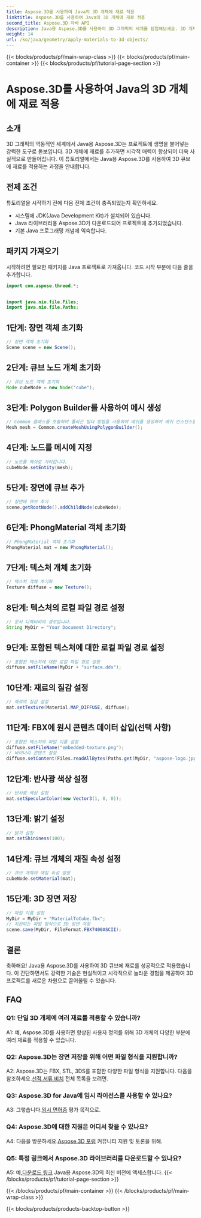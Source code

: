 ```yaml
---
title: Aspose.3D를 사용하여 Java의 3D 개체에 재료 적용
linktitle: Aspose.3D를 사용하여 Java의 3D 개체에 재료 적용
second_title: Aspose.3D 자바 API
description: Java용 Aspose.3D를 사용하여 3D 그래픽의 세계를 탐험해보세요. 3D 개체에 재료를 원활하게 적용하는 방법을 알아보세요. 사실적인 비주얼로 프로젝트의 수준을 높여보세요.
weight: 14
url: /ko/java/geometry/apply-materials-to-3d-objects/
---
```


{{< blocks/products/pf/main-wrap-class >}}
{{< blocks/products/pf/main-container >}}
{{< blocks/products/pf/tutorial-page-section >}}

# Aspose.3D를 사용하여 Java의 3D 개체에 재료 적용

## 소개

3D 그래픽의 역동적인 세계에서 Java용 Aspose.3D는 프로젝트에 생명을 불어넣는 강력한 도구로 돋보입니다. 3D 개체에 재료를 추가하면 시각적 매력이 향상되어 더욱 사실적으로 만들어집니다. 이 튜토리얼에서는 Java용 Aspose.3D를 사용하여 3D 큐브에 재료를 적용하는 과정을 안내합니다.

## 전제 조건

튜토리얼을 시작하기 전에 다음 전제 조건이 충족되었는지 확인하세요.

- 시스템에 JDK(Java Development Kit)가 설치되어 있습니다.
- Java 라이브러리용 Aspose.3D가 다운로드되어 프로젝트에 추가되었습니다.
- 기본 Java 프로그래밍 개념에 익숙합니다.

## 패키지 가져오기

시작하려면 필요한 패키지를 Java 프로젝트로 가져옵니다. 코드 시작 부분에 다음 줄을 추가합니다.

```java
import com.aspose.threed.*;


import java.nio.file.Files;
import java.nio.file.Paths;
```

## 1단계: 장면 객체 초기화

```java
// 장면 객체 초기화
Scene scene = new Scene();
```

## 2단계: 큐브 노드 개체 초기화

```java
// 큐브 노드 객체 초기화
Node cubeNode = new Node("cube");
```

## 3단계: Polygon Builder를 사용하여 메시 생성

```java
// Common 클래스를 호출하여 폴리곤 빌더 방법을 사용하여 메쉬를 생성하여 메쉬 인스턴스를 설정합니다.
Mesh mesh = Common.createMeshUsingPolygonBuilder();
```

## 4단계: 노드를 메시에 지정

```java
// 노드를 메쉬로 가리킵니다.
cubeNode.setEntity(mesh);
```

## 5단계: 장면에 큐브 추가

```java
// 장면에 큐브 추가
scene.getRootNode().addChildNode(cubeNode);
```

## 6단계: PhongMaterial 객체 초기화

```java
// PhongMaterial 객체 초기화
PhongMaterial mat = new PhongMaterial();
```

## 7단계: 텍스처 개체 초기화

```java
// 텍스처 객체 초기화
Texture diffuse = new Texture();
```

## 8단계: 텍스처의 로컬 파일 경로 설정

```java
// 문서 디렉터리의 경로입니다.
String MyDir = "Your Document Directory";
```

## 9단계: 포함된 텍스처에 대한 로컬 파일 경로 설정

```java
// 포함된 텍스처에 대한 로컬 파일 경로 설정
diffuse.setFileName(MyDir + "surface.dds");
```

## 10단계: 재료의 질감 설정

```java
// 재료의 질감 설정
mat.setTexture(Material.MAP_DIFFUSE, diffuse);
```

## 11단계: FBX에 원시 콘텐츠 데이터 삽입(선택 사항)

```java
// 포함된 텍스처의 파일 이름 설정
diffuse.setFileName("embedded-texture.png");
// 바이너리 콘텐츠 설정
diffuse.setContent(Files.readAllBytes(Paths.get(MyDir, "aspose-logo.jpg")));
```

## 12단계: 반사광 색상 설정

```java
// 반사광 색상 설정
mat.setSpecularColor(new Vector3(1, 0, 0));
```

## 13단계: 밝기 설정

```java
// 밝기 설정
mat.setShininess(100);
```

## 14단계: 큐브 개체의 재질 속성 설정

```java
// 큐브 개체의 재질 속성 설정
cubeNode.setMaterial(mat);
```

## 15단계: 3D 장면 저장

```java
// 파일 이름 설정
MyDir = MyDir + "MaterialToCube.fbx";
// 지원되는 파일 형식으로 3D 장면 저장
scene.save(MyDir, FileFormat.FBX7400ASCII);
```

## 결론

축하해요! Java용 Aspose.3D를 사용하여 3D 큐브에 재료를 성공적으로 적용했습니다. 이 간단하면서도 강력한 기술은 현실적이고 시각적으로 놀라운 경험을 제공하여 3D 프로젝트를 새로운 차원으로 끌어올릴 수 있습니다.

## FAQ

### Q1: 단일 3D 개체에 여러 재료를 적용할 수 있습니까?

A1: 예, Aspose.3D를 사용하면 향상된 사용자 정의를 위해 3D 개체의 다양한 부분에 여러 재료를 적용할 수 있습니다.

### Q2: Aspose.3D는 장면 저장을 위해 어떤 파일 형식을 지원합니까?

 A2: Aspose.3D는 FBX, STL, 3DS를 포함한 다양한 파일 형식을 지원합니다. 다음을 참조하세요.[선적 서류 비치](https://reference.aspose.com/3d/java/) 전체 목록을 보려면.

### Q3: Aspose.3D for Java에 임시 라이선스를 사용할 수 있나요?

 A3: 그렇습니다.[임시 면허증](https://purchase.aspose.com/temporary-license/) 평가 목적으로.

### Q4: Aspose.3D에 대한 지원은 어디서 찾을 수 있나요?

 A4: 다음을 방문하세요.[Aspose.3D 포럼](https://forum.aspose.com/c/3d/18) 커뮤니티 지원 및 토론을 위해.

### Q5: 특정 링크에서 Aspose.3D 라이브러리를 다운로드할 수 있나요?

 A5: 예,[다운로드 링크](https://releases.aspose.com/3d/java/) Java용 Aspose.3D의 최신 버전에 액세스합니다.
{{< /blocks/products/pf/tutorial-page-section >}}

{{< /blocks/products/pf/main-container >}}
{{< /blocks/products/pf/main-wrap-class >}}

{{< blocks/products/products-backtop-button >}}
